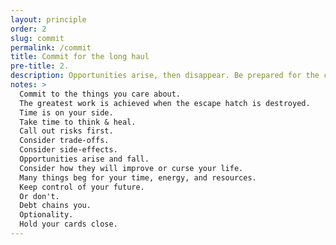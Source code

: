 ```yaml
---
layout: principle
order: 2
slug: commit
permalink: /commit
title: Commit for the long haul
pre-title: 2.
description: Opportunities arise, then disappear. Be prepared for the chance, slow to commit, but stand strong in your decision.
notes: >
  Commit to the things you care about.
  The greatest work is achieved when the escape hatch is destroyed.
  Time is on your side.
  Take time to think & heal.
  Call out risks first.
  Consider trade-offs.
  Consider side-effects.
  Opportunities arise and fall.
  Consider how they will improve or curse your life.
  Many things beg for your time, energy, and resources.
  Keep control of your future.
  Or don't.
  Debt chains you.
  Optionality.
  Hold your cards close.
---
```

